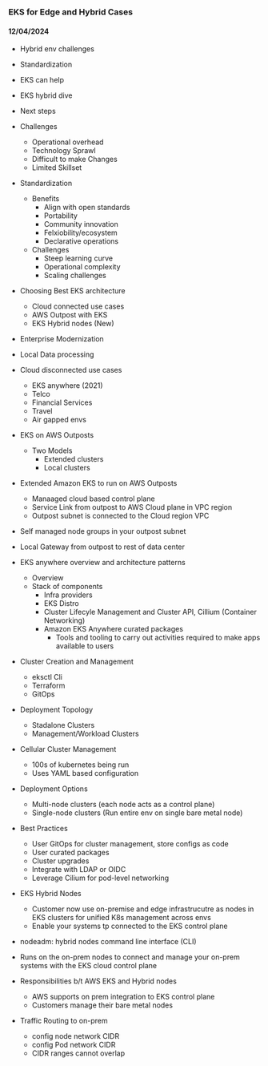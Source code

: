 ### EKS for Edge and Hybrid Cases

#### 12/04/2024

* Hybrid env challenges
* Standardization
* EKS can help
* EKS hybrid dive
* Next steps

* Challenges
    * Operational overhead
    * Technology Sprawl
    * Difficult to make Changes
    * Limited Skillset

* Standardization
    * Benefits
        * Align with open standards
        * Portability
        * Community innovation
        * Felxiobility/ecosystem
        * Declarative operations
    * Challenges
        * Steep learning curve
        * Operational complexity
        * Scaling challenges

* Choosing Best EKS architecture
    * Cloud connected use cases
    * AWS Outpost with EKS
    * EKS Hybrid nodes (New)
* Enterprise Modernization
* Local Data processing
* Cloud disconnected use cases
    * EKS anywhere (2021)
    * Telco
    * Financial Services
    * Travel
    * Air gapped envs

* EKS on AWS Outposts
    * Two Models
        * Extended clusters
        * Local clusters

* Extended Amazon EKS to run on AWS Outposts
    * Manaaged cloud based control plane
    * Service Link from outpost to AWS Cloud plane in VPC region
    * Outpost subnet is connected to the Cloud region VPC

* Self managed node groups in your outpost subnet
* Local Gateway from outpost to rest of data center

* EKS anywhere overview and architecture patterns
    * Overview
    * Stack of components
        * Infra providers
        * EKS Distro
        * Cluster Lifecyle Management and Cluster API, Cillium (Container Networking)
        * Amazon EKS Anywhere curated packages
            * Tools and tooling to carry out activities required to make apps available to users

* Cluster Creation and Management
    * eksctl Cli
    * Terraform
    * GitOps

* Deployment Topology
    * Stadalone Clusters
    * Management/Workload Clusters

* Cellular Cluster Management
    * 100s of kubernetes being run
    * Uses YAML based configuration

* Deployment Options
    * Multi-node clusters (each node acts as a control plane)
    * Single-node clusters (Run entire env on single bare metal node)

* Best Practices
    * User GitOps for cluster management, store configs as code
    * User curated packages
    * Cluster upgrades
    * Integrate with LDAP or OIDC
    * Leverage Cilium for pod-level networking

* EKS Hybrid Nodes
    * Customer now use on-premise and edge infrastrucutre as nodes in EKS clusters for unified K8s management across envs
    * Enable your systems tp connected to the EKS control plane

* nodeadm: hybrid nodes command line interface (CLI)
* Runs on the on-prem nodes to connect and manage your on-prem systems with the EKS cloud control plane
* Responsibilities b/t AWS EKS and Hybrid nodes
    * AWS supports on prem integration to EKS control plane
    * Customers manage their bare metal nodes

* Traffic Routing to on-prem
    * config node network CIDR
    * config Pod network CIDR
    * CIDR ranges cannot overlap



 
